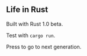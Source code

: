 Life in Rust
------------

Built with Rust 1.0 beta.

Test with `cargo run`.

Press <Return> to go to next generation.
